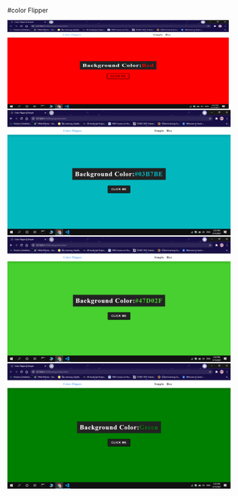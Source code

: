 #color Flipper

<img src="assets/Screenshot (77).png" height=200px width =500px>
<img src="assets/Screenshot (80).png">
<img src="assets/Screenshot (79).png">
<img src="assets/Screenshot (78).png">

